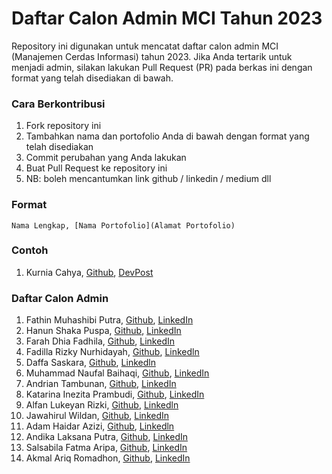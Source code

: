 # Daftar Calon Admin MCI Tahun 2023

Repository ini digunakan untuk mencatat daftar calon admin MCI (Manajemen Cerdas Informasi) tahun 2023. Jika Anda tertarik untuk menjadi admin, silakan lakukan Pull Request (PR) pada berkas ini dengan format yang telah disediakan di bawah.

### Cara Berkontribusi
1. Fork repository ini
2. Tambahkan nama dan portofolio Anda di bawah dengan format yang telah disediakan
3. Commit perubahan yang Anda lakukan
4. Buat Pull Request ke repository ini
5. NB: boleh mencantumkan link github / linkedin / medium dll

### Format
```
Nama Lengkap, [Nama Portofolio](Alamat Portofolio)
```

### Contoh 
1. Kurnia Cahya, [Github](https://github.com/kurniacf), [DevPost](https://devpost.com/kurniacf?ref_content=user-portfolio&ref_feature=portfolio&ref_medium=global-nav)

### Daftar Calon Admin

1.  Fathin Muhashibi Putra, [Github](https://github.com/fathinmputra), [LinkedIn](https://www.linkedin.com/in/fathinmp/)</br>
2.  Hanun Shaka Puspa, [Github](https://github.com/borednuna), [LinkedIn](https://www.linkedin.com/in/hanunshaka/)</br>
3.  Farah Dhia Fadhila, [Github](https://github.com/farah-dhiaf), [LinkedIn](https://www.linkedin.com/in/farah-dhia-fadhila-03426a219/)</br>
4.  Fadilla Rizky Nurhidayah, [Github](https://github.com/fadillaarn), [Linkedln](https://www.linkedin.com/in/fadilla-rizky-663b54252/)</br>
5.  Daffa Saskara, [Github](https://github.com/daffasas), [Linkedln](https://www.linkedin.com/in/daffa-saskara-0379a2229/)</br>
6.  Muhammad Naufal Baihaqi, [Github](https://github.com/naufalqii16), [LinkedIn](https://www.linkedin.com/in/muhammad-naufal-baihaqi/)</br>
7.  Andrian Tambunan, [Github](https://github.com/AndrianTambunan), [LinkedIn](https://www.linkedin.com/in/andrian-tambunan-58139323a/)</br>
8.  Katarina Inezita Prambudi, [Github](https://github.com/katarinainezita), [LinkedIn](https://id.linkedin.com/in/katarinainezita/)</br>
9.  Alfan Lukeyan Rizki, [Github](https://github.com/AlfanLukeyan), [Linkedln](https://www.linkedin.com/in/alfanlukeyan/)</br>
10. Jawahirul Wildan, [Github](https://github.com/jawahirulwildan), [LinkedIn](https://www.linkedin.com/in/jawahirul-wildan-945ba4252/)</br>
11. Adam Haidar Azizi, [Github](https://github.com/HADAIZI), [Linkedln](https://www.linkedin.com/in/adam-haidar-06b5671b4/)
12. Andika Laksana Putra, [Github](https://github.com/puyul123), [LinkedIn](https://www.linkedin.com/in/andika-laksana-putra-2578b0155/)</br>
13. Salsabila Fatma Aripa, [Github](https://github.com/bilaaripa), [LinkedIn](https://www.linkedin.com/in/salsabila-fatma-aripa-5ba15a220/)</br>
14. Akmal Ariq Romadhon, [Github](https://github.com/akmalariq9), [LinkedIn](https://www.linkedin.com/in/akmalariq009/)
